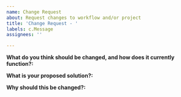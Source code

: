 ```yaml
---
name: Change Request
about: Request changes to workflow and/or project
title: 'Change Request - '
labels: c.Message
assignees: ''

---
```


**What do you think should be changed, and how does it currently function?:**



**What is your proposed solution?:**



**Why should this be changed?:**
